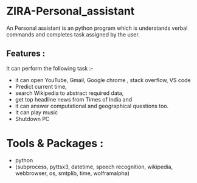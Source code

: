 # ZIRA-Personal_assistant
An Personal assistant is an python program which is understands verbal  commands and completes task assigned by the user.

## Features :
It can perform the following task :-
- it can open YouTube, Gmail, Google chrome , stack overflow, VS code
- Predict current time, 
- search Wikipedia to abstract required data, 
- get top headline news from Times of India and 
- it can answer computational and geographical questions too.
- It can play music
- Shutdown PC

# Tools & Packages :
- python
- (subprocess, pyttsx3, datetime, speech recognition, wikipedia, webbrowser, os, smtplib, time, wolframalpha)
